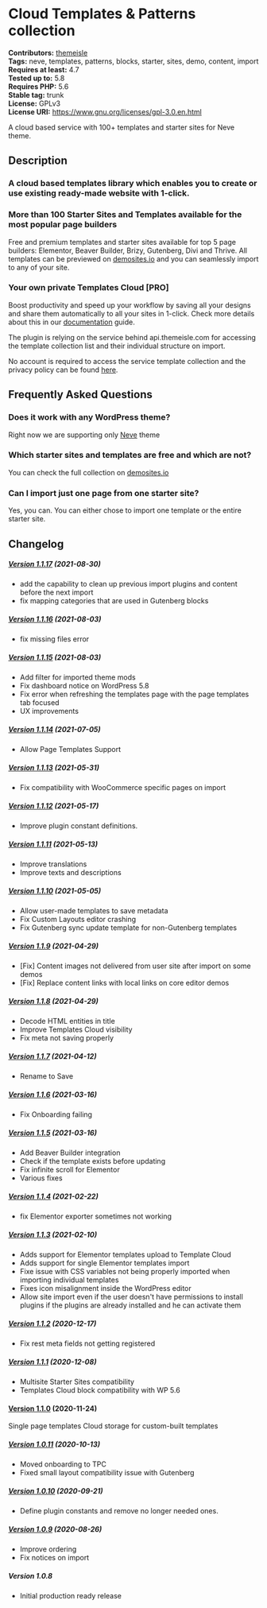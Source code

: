 # Cloud Templates & Patterns collection #
**Contributors:** [themeisle](https://profiles.wordpress.org/themeisle)  
**Tags:** neve, templates, patterns, blocks, starter, sites, demo, content, import  
**Requires at least:** 4.7  
**Tested up to:** 5.8  
**Requires PHP:** 5.6  
**Stable tag:** trunk  
**License:** GPLv3  
**License URI:** https://www.gnu.org/licenses/gpl-3.0.en.html  

A cloud based service with 100+ templates and starter sites for Neve theme.

## Description ##

### A cloud based templates library which enables you to create or use existing ready-made website with 1-click. ###

### More than 100 Starter Sites and Templates available for the most popular page builders ###
Free and premium templates and starter sites available for top 5 page builders: Elementor, Beaver Builder, Brizy, Gutenberg, Divi and Thrive.
All templates can be previewed on [demosites.io](https://demosites.io/) and you can seamlessly import to any of your site.

### Your own private Templates Cloud [PRO] ###
Boost productivity and speed up your workflow by saving all your designs and share them automatically to all your sites in 1-click.
Check more details about this in our [documentation](https://docs.themeisle.com/article/1354-neve-template-cloud-library) guide.

The plugin is relying on the service behind api.themeisle.com for accessing the template collection list and their individual structure on import.

No account is required to access the service template collection and the privacy policy can be found [here](https://themeisle.com/privacy-policy/).

## Frequently Asked Questions ##

### Does it work with any WordPress theme? ###
Right now we are supporting only [Neve](https://wordpress.org/themes/neve/) theme

### Which starter sites and templates are free and which are not? ###
You can check the full collection on [demosites.io](https://demosites.io/)

### Can I import just one page from one starter site? ###
Yes, you can. You can either chose to import one template or the entire starter site.

## Changelog ##

##### [Version 1.1.17](https://github.com/Codeinwp/templates-patterns-collection/compare/v1.1.16...v1.1.17) (2021-08-30)

- add the capability to clean up previous import plugins and content before the next import
- fix mapping categories that are used in Gutenberg blocks




##### [Version 1.1.16](https://github.com/Codeinwp/templates-patterns-collection/compare/v1.1.15...v1.1.16) (2021-08-03)

- fix missing files error




##### [Version 1.1.15](https://github.com/Codeinwp/templates-patterns-collection/compare/v1.1.14...v1.1.15) (2021-08-03)

- Add filter for imported theme mods
- Fix dashboard notice on WordPress 5.8
- Fix error when refreshing the templates page with the page templates tab focused
- UX improvements




##### [Version 1.1.14](https://github.com/Codeinwp/templates-patterns-collection/compare/v1.1.13...v1.1.14) (2021-07-05)

- Allow Page Templates Support




##### [Version 1.1.13](https://github.com/Codeinwp/templates-patterns-collection/compare/v1.1.12...v1.1.13) (2021-05-31)

* Fix compatibility with WooCommerce specific pages on import




##### [Version 1.1.12](https://github.com/Codeinwp/templates-patterns-collection/compare/v1.1.11...v1.1.12) (2021-05-17)

* Improve plugin constant definitions.




##### [Version 1.1.11](https://github.com/Codeinwp/templates-patterns-collection/compare/v1.1.10...v1.1.11) (2021-05-13)

* Improve translations 
* Improve texts and descriptions




##### [Version 1.1.10](https://github.com/Codeinwp/templates-patterns-collection/compare/v1.1.9...v1.1.10) (2021-05-05)

- Allow user-made templates to save metadata
- Fix Custom Layouts editor crashing
- Fix Gutenberg sync update template for non-Gutenberg templates




##### [Version 1.1.9](https://github.com/Codeinwp/templates-patterns-collection/compare/v1.1.8...v1.1.9) (2021-04-29)

- [Fix] Content images not delivered from user site after import on some demos
- [Fix] Replace content links with local links on core editor demos




##### [Version 1.1.8](https://github.com/Codeinwp/templates-patterns-collection/compare/v1.1.7...v1.1.8) (2021-04-29)

- Decode HTML entities in title 
- Improve Templates Cloud visibility
- Fix meta not saving properly




##### [Version 1.1.7](https://github.com/Codeinwp/templates-patterns-collection/compare/v1.1.6...v1.1.7) (2021-04-12)

- Rename to Save

##### [Version 1.1.6](https://github.com/Codeinwp/templates-patterns-collection/compare/v1.1.5...v1.1.6) (2021-03-16)

- Fix Onboarding failing




##### [Version 1.1.5](https://github.com/Codeinwp/templates-patterns-collection/compare/v1.1.4...v1.1.5) (2021-03-16)

- Add Beaver Builder integration
- Check if the template exists before updating
- Fix infinite scroll for Elementor
- Various fixes




##### [Version 1.1.4](https://github.com/Codeinwp/templates-patterns-collection/compare/v1.1.3...v1.1.4) (2021-02-22)

- fix Elementor exporter sometimes not working




##### [Version 1.1.3](https://github.com/Codeinwp/templates-patterns-collection/compare/v1.1.2...v1.1.3) (2021-02-10)

- Adds support for Elementor templates upload to Template Cloud
- Adds support for single Elementor templates import
- Fixe issue with CSS variables not being properly imported when importing individual templates
- Fixes icon misalignment inside the WordPress editor
- Allow site import even if the user doesn't have permissions to install plugins if the plugins are already installed and he can activate them




##### [Version 1.1.2](https://github.com/Codeinwp/templates-patterns-collection/compare/v1.1.1...v1.1.2) (2020-12-17)

* Fix rest meta fields not getting registered




##### [Version 1.1.1](https://github.com/Codeinwp/templates-patterns-collection/compare/v1.1.0...v1.1.1) (2020-12-08)

- Multisite Starter Sites compatibility
- Templates Cloud block compatibility with WP 5.6




#### [Version 1.1.0](https://github.com/Codeinwp/templates-patterns-collection/compare/v1.0.11...v1.1.0) (2020-11-24)

Single page templates
Cloud storage for custom-built templates




##### [Version 1.0.11](https://github.com/Codeinwp/templates-patterns-collection/compare/v1.0.10...v1.0.11) (2020-10-13)

- Moved onboarding to TPC
- Fixed small layout compatibility issue with Gutenberg




##### [Version 1.0.10](https://github.com/Codeinwp/templates-patterns-collection/compare/v1.0.9...v1.0.10) (2020-09-21)

* Define plugin constants and remove no longer needed ones.




##### [Version 1.0.9](https://github.com/Codeinwp/templates-patterns-collection/compare/v1.0.8...v1.0.9) (2020-08-26)

* Improve ordering
* Fix notices on import




##### Version 1.0.8

* Initial production ready release







